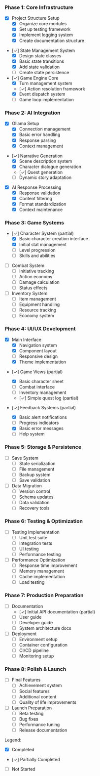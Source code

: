 ### Phase 1: Core Infrastructure
- [x] Project Structure Setup
  - [x] Organize core modules
  - [x] Set up testing framework
  - [x] Implement logging system
  - [x] Create documentation structure

- [✓] State Management System
  - [x] Design state classes
  - [x] Basic state transitions
  - [x] Add state validation
  - [ ] Create state persistence

- [✓] Game Engine Core
  - [x] Turn management system
  - [✓] Action resolution framework
  - [x] Event dispatch system
  - [ ] Game loop implementation

### Phase 2: AI Integration
- [x] Ollama Setup
  - [x] Connection management
  - [x] Basic error handling
  - [x] Response parsing
  - [x] Context management

- [✓] Narrative Generation
  - [x] Scene description system
  - [x] Character dialogue generation
  - [✓] Quest generation
  - [ ] Dynamic story adaptation

- [x] AI Response Processing
  - [x] Response validation
  - [x] Content filtering
  - [x] Format standardization
  - [x] Context maintenance

### Phase 3: Game Systems
- [✓] Character System (partial)
  - [x] Basic character creation interface
  - [x] Initial stat management
  - [ ] Level progression
  - [ ] Skills and abilities

- [ ] Combat System
  - [ ] Initiative tracking
  - [ ] Action economy
  - [ ] Damage calculation
  - [ ] Status effects

- [ ] Inventory System
  - [ ] Item management
  - [ ] Equipment handling
  - [ ] Resource tracking
  - [ ] Economy system

### Phase 4: UI/UX Development
- [x] Main Interface
  - [x] Navigation system
  - [x] Component layout
  - [ ] Responsive design
  - [x] Theme implementation

- [✓] Game Views (partial)
  - [x] Basic character sheet
  - [ ] Combat interface
  - [ ] Inventory management
  - [✓] Simple quest log (partial)

- [✓] Feedback Systems (partial)
  - [x] Basic alert notifications
  - [ ] Progress indicators
  - [x] Basic error messages
  - [ ] Help system

### Phase 5: Storage & Persistence
- [ ] Save System
  - [ ] State serialization
  - [ ] File management
  - [ ] Backup system
  - [ ] Save validation

- [ ] Data Migration
  - [ ] Version control
  - [ ] Schema updates
  - [ ] Data validation
  - [ ] Recovery tools

### Phase 6: Testing & Optimization
- [ ] Testing Implementation
  - [ ] Unit test suite
  - [ ] Integration tests
  - [ ] UI testing
  - [ ] Performance testing

- [ ] Performance Optimization
  - [ ] Response time improvement
  - [ ] Memory management
  - [ ] Cache implementation
  - [ ] Load testing

### Phase 7: Production Preparation
- [ ] Documentation
  - [✓] Initial API documentation (partial)
  - [ ] User guide
  - [ ] Developer guide
  - [ ] System architecture docs

- [ ] Deployment
  - [ ] Environment setup
  - [ ] Container configuration
  - [ ] CI/CD pipeline
  - [ ] Monitoring setup

### Phase 8: Polish & Launch
- [ ] Final Features
  - [ ] Achievement system
  - [ ] Social features
  - [ ] Additional content
  - [ ] Quality of life improvements

- [ ] Launch Preparation
  - [ ] Beta testing
  - [ ] Bug fixes
  - [ ] Performance tuning
  - [ ] Release documentation

Legend:
- [x] Completed
- [✓] Partially Completed
- [ ] Not Started
